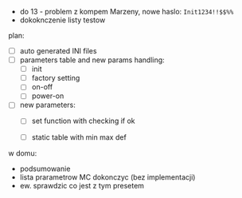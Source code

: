 - do 13 - problem z kompem Marzeny, nowe haslo: ``Init1234!!$$%%``
- dokoknczenie listy testow


plan:
- [ ] auto generated INI files
- [ ] parameters table and new params handling:
	- [ ]  init
	- [ ] factory setting
	- [ ] on-off
	- [ ] power-on
- [ ] new parameters:
	- [ ] set function with checking if ok
	- [ ] static table with min max def



w domu:
- podsumowanie
- lista prarametrow MC dokonczyc (bez implementacji)
- ew. sprawdzic co jest z tym presetem